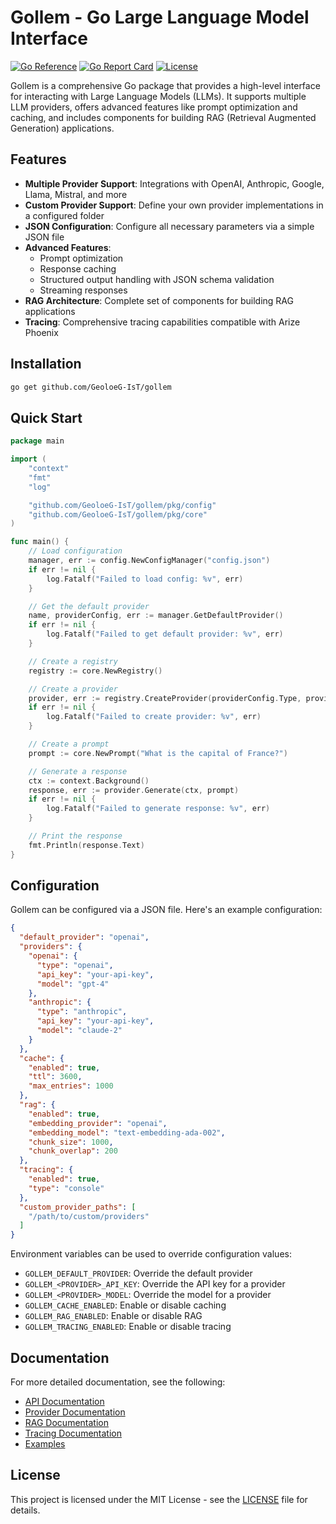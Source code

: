 # Gollem - Go Large Language Model Interface

[![Go Reference](https://pkg.go.dev/badge/github.com/GeoloeG-IsT/gollem.svg)](https://pkg.go.dev/github.com/GeoloeG-IsT/gollem)
[![Go Report Card](https://goreportcard.com/badge/github.com/GeoloeG-IsT/gollem)](https://goreportcard.com/report/github.com/GeoloeG-IsT/gollem)
[![License](https://img.shields.io/github/license/GeoloeG-IsT/gollem)](https://github.com/GeoloeG-IsT/gollem/blob/main/LICENSE)

Gollem is a comprehensive Go package that provides a high-level interface for interacting with Large Language Models (LLMs). It supports multiple LLM providers, offers advanced features like prompt optimization and caching, and includes components for building RAG (Retrieval Augmented Generation) applications.

## Features

- **Multiple Provider Support**: Integrations with OpenAI, Anthropic, Google, Llama, Mistral, and more
- **Custom Provider Support**: Define your own provider implementations in a configured folder
- **JSON Configuration**: Configure all necessary parameters via a simple JSON file
- **Advanced Features**:
  - Prompt optimization
  - Response caching
  - Structured output handling with JSON schema validation
  - Streaming responses
- **RAG Architecture**: Complete set of components for building RAG applications
- **Tracing**: Comprehensive tracing capabilities compatible with Arize Phoenix

## Installation

```bash
go get github.com/GeoloeG-IsT/gollem
```

## Quick Start

```go
package main

import (
	"context"
	"fmt"
	"log"

	"github.com/GeoloeG-IsT/gollem/pkg/config"
	"github.com/GeoloeG-IsT/gollem/pkg/core"
)

func main() {
	// Load configuration
	manager, err := config.NewConfigManager("config.json")
	if err != nil {
		log.Fatalf("Failed to load config: %v", err)
	}

	// Get the default provider
	name, providerConfig, err := manager.GetDefaultProvider()
	if err != nil {
		log.Fatalf("Failed to get default provider: %v", err)
	}

	// Create a registry
	registry := core.NewRegistry()

	// Create a provider
	provider, err := registry.CreateProvider(providerConfig.Type, providerConfig)
	if err != nil {
		log.Fatalf("Failed to create provider: %v", err)
	}

	// Create a prompt
	prompt := core.NewPrompt("What is the capital of France?")

	// Generate a response
	ctx := context.Background()
	response, err := provider.Generate(ctx, prompt)
	if err != nil {
		log.Fatalf("Failed to generate response: %v", err)
	}

	// Print the response
	fmt.Println(response.Text)
}
```

## Configuration

Gollem can be configured via a JSON file. Here's an example configuration:

```json
{
  "default_provider": "openai",
  "providers": {
    "openai": {
      "type": "openai",
      "api_key": "your-api-key",
      "model": "gpt-4"
    },
    "anthropic": {
      "type": "anthropic",
      "api_key": "your-api-key",
      "model": "claude-2"
    }
  },
  "cache": {
    "enabled": true,
    "ttl": 3600,
    "max_entries": 1000
  },
  "rag": {
    "enabled": true,
    "embedding_provider": "openai",
    "embedding_model": "text-embedding-ada-002",
    "chunk_size": 1000,
    "chunk_overlap": 200
  },
  "tracing": {
    "enabled": true,
    "type": "console"
  },
  "custom_provider_paths": [
    "/path/to/custom/providers"
  ]
}
```

Environment variables can be used to override configuration values:

- `GOLLEM_DEFAULT_PROVIDER`: Override the default provider
- `GOLLEM_<PROVIDER>_API_KEY`: Override the API key for a provider
- `GOLLEM_<PROVIDER>_MODEL`: Override the model for a provider
- `GOLLEM_CACHE_ENABLED`: Enable or disable caching
- `GOLLEM_RAG_ENABLED`: Enable or disable RAG
- `GOLLEM_TRACING_ENABLED`: Enable or disable tracing

## Documentation

For more detailed documentation, see the following:

- [API Documentation](./docs/api.md)
- [Provider Documentation](./docs/providers.md)
- [RAG Documentation](./docs/rag.md)
- [Tracing Documentation](./docs/tracing.md)
- [Examples](./examples)

## License

This project is licensed under the MIT License - see the [LICENSE](LICENSE) file for details.
